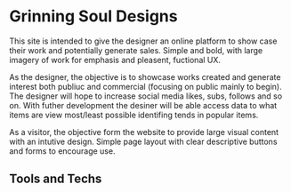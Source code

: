 # Grinning Soul Designs

This site is intended to give the designer an online platform to show case their work and potentially generate sales. Simple and bold, with large imagery of work for emphasis and pleasent, fuctional UX.


As the designer, the objective is to showcase works created and generate interest both publiuc and commercial (focusing on public mainly to begin). The designer will hope to increase social media likes, subs, follows and so on. With futher development the desiner will be able access data to what items are view most/least possible identifing tends in popular items.

As a visitor, the objective form the website to provide large visual content with an intutive design. Simple page layout with clear descriptive buttons and forms to encourage use.
## Tools and Techs 